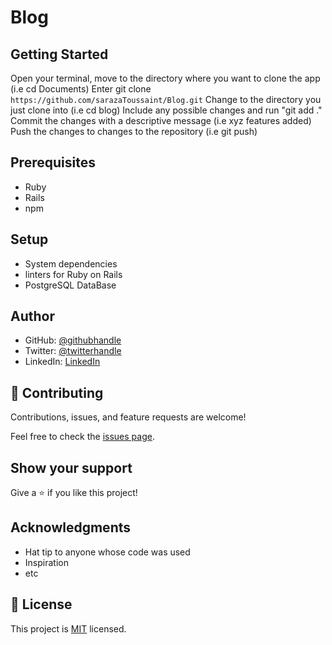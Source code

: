 # Blog

## Getting Started

Open your terminal, move to the directory where you want to clone the app (i.e cd Documents)
Enter git clone `https://github.com/sarazaToussaint/Blog.git`
Change to the directory you just clone into (i.e cd blog)
Include any possible changes and run "git add ."
Commit the changes with a descriptive message (i.e xyz features added)
Push the changes to changes to the repository (i.e git push)

## Prerequisites

- Ruby
- Rails
- npm

## Setup

- System dependencies
- linters for Ruby on Rails
- PostgreSQL DataBase


## Author

- GitHub: [@githubhandle](https://github.com/sarazaToussaint)
- Twitter: [@twitterhandle](https://twitter.com/ToussaintSaraz1)
- LinkedIn: [LinkedIn](https://www.linkedin.com/in/toussaintsaraza/)

## 🤝 Contributing

Contributions, issues, and feature requests are welcome!

Feel free to check the [issues page](../../issues/).

## Show your support

Give a ⭐️ if you like this project!

## Acknowledgments

- Hat tip to anyone whose code was used
- Inspiration
- etc

## 📝 License

This project is [MIT](./MIT.md) licensed.

